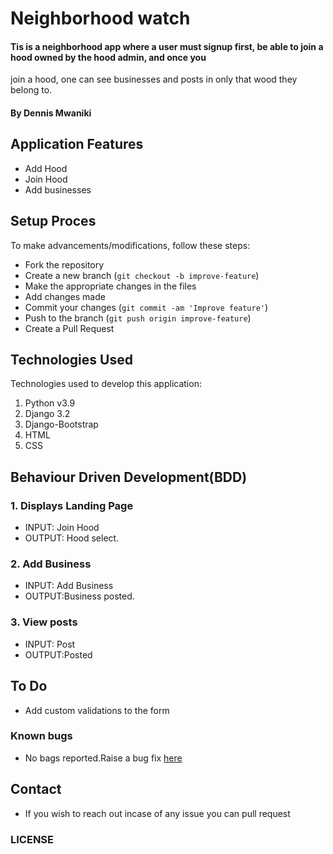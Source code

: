# Neighborhood watch
#### Tis is a neighborhood app where a user must signup first, be able to join a hood owned by the hood admin, and once you 
join a hood, one can see businesses and posts in only that wood they belong to.
#### By Dennis Mwaniki


## Application Features
* Add Hood
* Join Hood
* Add businesses

## Setup Proces
To make advancements/modifications, follow these steps:

- Fork the repository
- Create a new branch (`git checkout -b improve-feature`)
- Make the appropriate changes in the files
- Add changes made
- Commit your changes (`git commit -am 'Improve feature'`)
- Push to the branch (`git push origin improve-feature`)
- Create a Pull Request 

## Technologies Used
Technologies used to develop this application:

1. Python v3.9
2. Django 3.2
3. Django-Bootstrap
4. HTML 
5. CSS


## Behaviour Driven Development(BDD)
### 1. Displays Landing Page
* INPUT: Join Hood
* OUTPUT: Hood select.

### 2. Add Business
* INPUT: Add Business
* OUTPUT:Business posted. 

### 3. View posts
* INPUT: Post
* OUTPUT:Posted



## To Do
* Add custom validations to the form

### Known bugs
* No bags reported.Raise a bug fix [here](https://github.com/mwaniki9322/instagram.git)

## Contact
* If you wish to reach out incase of any issue you can pull request

### LICENSE



